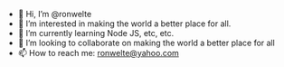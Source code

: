 - 👋 Hi, I’m @ronwelte
- 👀 I’m interested in making the world a better place for all.
- 🌱 I’m currently learning Node JS, etc, etc.
- 💞️ I’m looking to collaborate on making the world a better place for all
- 📫 How to reach me: ronwelte@yahoo.com

<!---
ronwelte/ronwelte is a ✨ special ✨ repository because its `README.md` (this file) appears on your GitHub profile.
You can click the Preview link to take a look at your changes.
--->
